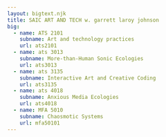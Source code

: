 ```yaml
---
layout: bigtext.njk
title: SAIC ART AND TECH w. garrett laroy johnson
big:
  - name: ATS 2101
    subname: Art and technology practices
    url: ats2101
  - name: ats 3013
    subname: More-than-Human Sonic Ecologies
    url: ats3013
  - name: ats 3135
    subname: Interactive Art and Creative Coding
    url: ats3135
  - name: ats 4018
    subname: Anxious Media Ecologies
    url: ats4018
  - name: MFA 5010
    subname: Chaosmotic Systems
    url: mfa50101
---
```

